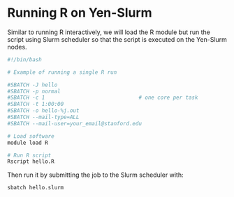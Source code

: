 # Running R on Yen-Slurm 

Similar to running R interactively, we will load the R module but run the script using Slurm scheduler so that the script is executed on the Yen-Slurm nodes.

```bash linenums="1"  title="hello.slurm"
#!/bin/bash

# Example of running a single R run

#SBATCH -J hello
#SBATCH -p normal
#SBATCH -c 1                              # one core per task
#SBATCH -t 1:00:00
#SBATCH -o hello-%j.out
#SBATCH --mail-type=ALL
#SBATCH --mail-user=your_email@stanford.edu

# Load software
module load R

# Run R script
Rscript hello.R
```

Then run it by submitting the job to the Slurm scheduler with:
```title="Terminal Command"
sbatch hello.slurm
```
